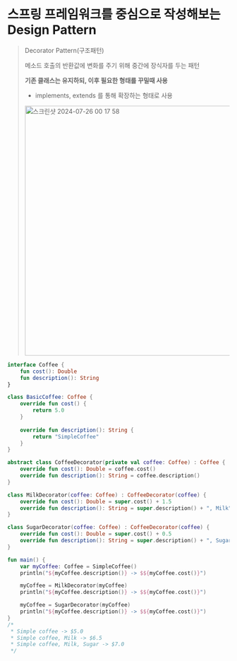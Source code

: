 # 스프링 프레임워크를 중심으로 작성해보는 Design Pattern
> Decorator Pattern(구조패턴)
> 
> 메소드 호출의 반환값에 변화를 주기 위해 중간에 장식자를 두는 패턴
> 
> **기존 클래스는 유지하되, 이후 필요한 형태를 꾸밀때 사용**
> - implements, extends 를 통해 확장하는 형태로 사용
> 
> 
>
> <img width="566" alt="스크린샷 2024-07-26 00 17 58" src="https://github.com/user-attachments/assets/24405791-b29e-40f8-a038-19b624f1796b">

```kotlin
interface Coffee {
    fun cost(): Double
    fun description(): String
}

class BasicCoffee: Coffee {
    override fun cost() {
        return 5.0
    }
    
    override fun description(): String {
        return "SimpleCoffee"
    }
}

abstract class CoffeeDecorator(private val coffee: Coffee) : Coffee {
    override fun cost(): Double = coffee.cost()
    override fun description(): String = coffee.description()
}

class MilkDecorator(coffee: Coffee) : CoffeeDecorator(coffee) {
    override fun cost(): Double = super.cost() + 1.5
    override fun description(): String = super.description() + ", Milk"
}

class SugarDecorator(coffee: Coffee) : CoffeeDecorator(coffee) {
    override fun cost(): Double = super.cost() + 0.5
    override fun description(): String = super.description() + ", Sugar"
}

fun main() {
    var myCoffee: Coffee = SimpleCoffee()
    println("${myCoffee.description()} -> $${myCoffee.cost()}")

    myCoffee = MilkDecorator(myCoffee)
    println("${myCoffee.description()} -> $${myCoffee.cost()}")

    myCoffee = SugarDecorator(myCoffee)
    println("${myCoffee.description()} -> $${myCoffee.cost()}")
}
/*
 * Simple coffee -> $5.0
 * Simple coffee, Milk -> $6.5
 * Simple coffee, Milk, Sugar -> $7.0
 */
```

